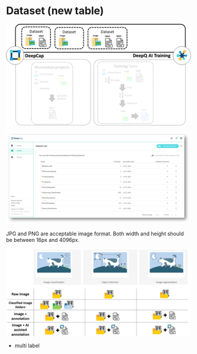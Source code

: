 # Dataset \(new table\)

![](../.gitbook/assets/image%20%28145%29.png)



![Dataset overview](../.gitbook/assets/image%20%28140%29.png)

JPG and PNG are acceptable image format. Both width and height should be between 16px and 4096px.

![](../.gitbook/assets/image%20%28146%29.png)

+ multi label 

